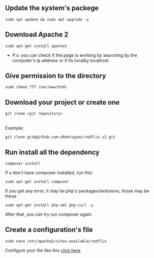 ## Update the system's packege

``sudo apt update && sudo apt upgrade -y``

## Download Apache 2
``sudo apt-get install apache2``

* P.s: you can check if the page is working by searching by the computer's ip address or if its localby localhost.


## Give permission to the directory
``sudo chmod 777 /var/www/html``


## Download your project or create one

``git clone <git repository>`` 

<br>Example:<br>

``git clone git@github.com:xRodrigues/rodflix_v2.git`` 

## Run install all the dependency
`composer install`

If u don't have composer installed, run this:

`sudo apt-get install composer`

If you get any error, it may be php's packages/extesions, those may be these  

`sudo apt-get install php-xml php-curl -y`

After that, you can try run composer again.

## Create a configuration's file
`sudo nano /etc/apache2/sites-available/rodflix`

Configure your file like this <a href="#/02 - Configurations file">click here</a>

